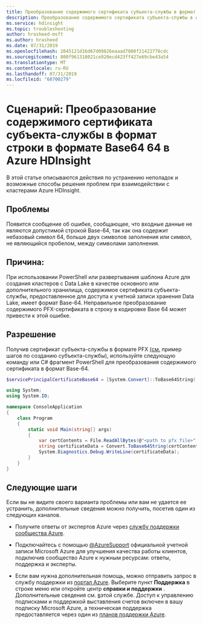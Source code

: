 ```yaml
---
title: Преобразование содержимого сертификата субъекта-службы в формат строки в формате Base64 64 в Azure HDInsight
description: Преобразование содержимого сертификата субъекта-службы в формат строки в формате Base64 64 в Azure HDInsight
ms.service: hdinsight
ms.topic: troubleshooting
author: hrasheed-msft
ms.author: hrasheed
ms.date: 07/31/2019
ms.openlocfilehash: 2045121d16d67d09826eaaad7800f21422776cdc
ms.sourcegitcommit: 800f961318021ce920ecd423ff427e69cbe43a54
ms.translationtype: MT
ms.contentlocale: ru-RU
ms.lasthandoff: 07/31/2019
ms.locfileid: "68700279"
---
```

# <a name="scenario-converting-service-principal-certificate-contents-to-base-64-encoded-string-format-in-azure-hdinsight"></a>Сценарий: Преобразование содержимого сертификата субъекта-службы в формат строки в формате Base64 64 в Azure HDInsight

В этой статье описываются действия по устранению неполадок и возможные способы решения проблем при взаимодействии с кластерами Azure HDInsight.

## <a name="issue"></a>Проблемы

Появится сообщение об ошибке, сообщающее, что входные данные не являются допустимой строкой Base-64, так как она содержит небазовый символ 64, больше двух символов заполнения или символ, не являющийся пробелом, между символами заполнения.

## <a name="cause"></a>Причина:

При использовании PowerShell или развертывания шаблона Azure для создания кластеров с Data Lake в качестве основного или дополнительного хранилища, содержимое сертификата субъекта-службы, предоставленное для доступа к учетной записи хранения Data Lake, имеет формат Base-64. Неправильное преобразование содержимого PFX-сертификата в строку в кодировке Base 64 может привести к этой ошибке.

## <a name="resolution"></a>Разрешение

Получив сертификат субъекта-службы в формате PFX [(см.](https://github.com/Azure/azure-quickstart-templates/tree/master/201-hdinsight-datalake-store-azure-storage) пример шагов по созданию субъекта-службы), используйте следующую команду или C# фрагмент PowerShell для преобразования содержимого сертификата в формат Base-64.

```powershell
$servicePrincipalCertificateBase64 = [System.Convert]::ToBase64String([System.IO.File]::ReadAllBytes(path-to-servicePrincipalCertificatePfxFile))
```

```csharp
using System;
using System.IO;

namespace ConsoleApplication
{
    class Program
    {
        static void Main(string[] args)
        {
            var certContents = File.ReadAllBytes(@"<path to pfx file>");
            string certificateData = Convert.ToBase64String(certContents);
            System.Diagnostics.Debug.WriteLine(certificateData);
        }
    }
}
```

## <a name="next-steps"></a>Следующие шаги

Если вы не видите своего варианта проблемы или вам не удается ее устранить, дополнительные сведения можно получить, посетив один из следующих каналов.

* Получите ответы от экспертов Azure через [службу поддержки сообщества Azure](https://azure.microsoft.com/support/community/).

* Подключайтесь с помощью [@AzureSupport](https://twitter.com/azuresupport) официальной учетной записи Microsoft Azure для улучшения качества работы клиентов, подключив сообщество Azure к нужным ресурсам: ответы, поддержка и эксперты.

* Если вам нужна дополнительная помощь, можно отправить запрос в службу поддержки из [портал Azure](https://portal.azure.com/?#blade/Microsoft_Azure_Support/HelpAndSupportBlade/). Выберите пункт **Поддержка** в строке меню или откройте центр **справки и поддержки** . Дополнительные сведения см. [в](https://docs.microsoft.com/azure/azure-supportability/how-to-create-azure-support-request)этой службе. Доступ к управлению подписками и поддержкой выставления счетов включен в вашу подписку Microsoft Azure, а техническая поддержка предоставляется через один из [планов поддержки Azure](https://azure.microsoft.com/support/plans/).
